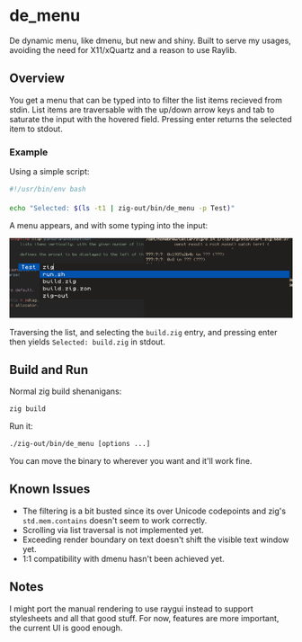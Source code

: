# de_menu

De dynamic menu, like dmenu, but new and shiny. Built to serve my usages, avoiding the need for X11/xQuartz and a reason to use Raylib.

## Overview

You get a menu that can be typed into to filter the list items recieved from stdin.
List items are traversable with the up/down arrow keys and tab to saturate the input
with the hovered field. Pressing enter returns the selected item to stdout.

### Example

Using a simple script:

```bash
#!/usr/bin/env bash

echo "Selected: $(ls -t1 | zig-out/bin/de_menu -p Test)"
```

A menu appears, and with some typing into the input:

![de_menu window](./docs/example.png)

Traversing the list, and selecting the `build.zig` entry, and pressing enter then yields `Selected: build.zig` in stdout.

## Build and Run

Normal zig build shenanigans:

```bash
zig build
```

Run it:

```bash
./zig-out/bin/de_menu [options ...]
```

You can move the binary to wherever you want and it'll work fine.

## Known Issues

* The filtering is a bit busted since its over Unicode codepoints and zig's `std.mem.contains` doesn't seem to work correctly.
* Scrolling via list traversal is not implemented yet.
* Exceeding render boundary on text doesn't shift the visible text window yet.
* 1:1 compatibility with dmenu hasn't been achieved yet.

## Notes

I might port the manual rendering to use raygui instead to support stylesheets and all that good stuff. For now, features are more important, the current UI is good enough.
